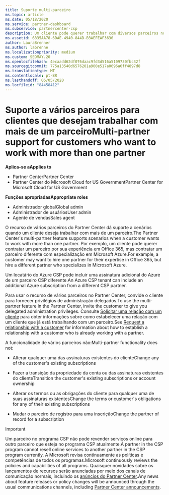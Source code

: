 ```yaml
---
title: Suporte multi-parceiro
ms.topic: article
ms.date: 05/18/2020
ms.service: partner-dashboard
ms.subservice: partnercenter-csp
description: Um cliente pode querer trabalhar com diversos parceiros no programa de Cloud Solution Provider especializados em diferentes serviços.
ms.assetid: 6835AA78-6DAE-4940-844D-B3AEFEAF3630
author: LauraBrenner
ms.author: labrenne
ms.localizationpriority: medium
ms.custom: SEOMAY.20
ms.openlocfilehash: 4ecaadd62df076daac9fd3d516a5109730fbc32f
ms.sourcegitcommit: 775a13540d6576201a900e517a0696a6ff4897d8
ms.translationtype: MT
ms.contentlocale: pt-BR
ms.lasthandoff: 06/05/2020
ms.locfileid: "84458412"
---
```

# <a name="multi-partner-support-for-customers-who-want-to-work-with-more-than-one-partner"></a><span data-ttu-id="c604c-103">Suporte a vários parceiros para clientes que desejam trabalhar com mais de um parceiro</span><span class="sxs-lookup"><span data-stu-id="c604c-103">Multi-partner support for customers who want to work with more than one partner</span></span>

<span data-ttu-id="c604c-104">**Aplica-se a**</span><span class="sxs-lookup"><span data-stu-id="c604c-104">**Applies to**</span></span>

-  <span data-ttu-id="c604c-105">Partner Center</span><span class="sxs-lookup"><span data-stu-id="c604c-105">Partner Center</span></span>
-  <span data-ttu-id="c604c-106">Partner Center do Microsoft Cloud for US Government</span><span class="sxs-lookup"><span data-stu-id="c604c-106">Partner Center for Microsoft Cloud for US Government</span></span>

<span data-ttu-id="c604c-107">**Funções apropriadas**</span><span class="sxs-lookup"><span data-stu-id="c604c-107">**Appropriate roles**</span></span>
-   <span data-ttu-id="c604c-108">Administrador global</span><span class="sxs-lookup"><span data-stu-id="c604c-108">Global admin</span></span>
-   <span data-ttu-id="c604c-109">Administrador de usuários</span><span class="sxs-lookup"><span data-stu-id="c604c-109">User admin</span></span>
-   <span data-ttu-id="c604c-110">Agente de vendas</span><span class="sxs-lookup"><span data-stu-id="c604c-110">Sales agent</span></span>

<span data-ttu-id="c604c-111">O recurso de vários parceiros do Partner Center dá suporte a cenários quando um cliente deseja trabalhar com mais de um parceiro.</span><span class="sxs-lookup"><span data-stu-id="c604c-111">The Partner Center's multi-partner feature supports scenarios when a customer wants to work with more than one partner.</span></span> <span data-ttu-id="c604c-112">Por exemplo, um cliente pode querer contratar um parceiro por sua experiência em Office 365, mas contratar um parceiro diferente com especialização em Microsoft Azure.</span><span class="sxs-lookup"><span data-stu-id="c604c-112">For example, a customer may want to hire one partner for their expertise in Office 365, but hire a different partner who specializes in Microsoft Azure.</span></span> 

<span data-ttu-id="c604c-113">Um locatário do Azure CSP pode incluir uma assinatura adicional do Azure de um parceiro CSP diferente.</span><span class="sxs-lookup"><span data-stu-id="c604c-113">An Azure CSP tenant can include an additional Azure subscription from a different CSP partner.</span></span>

<span data-ttu-id="c604c-114">Para usar o recurso de vários parceiros no Partner Center, convide o cliente para fornecer privilégios de administração delegados.</span><span class="sxs-lookup"><span data-stu-id="c604c-114">To use the multi-partner feature in the Partner Center, invite the customer to give you delegated administration privileges.</span></span> <span data-ttu-id="c604c-115">Consulte [Solicitar uma relação com um cliente](request-a-relationship-with-a-customer.md) para obter informações sobre como estabelecer uma relação com um cliente que já está trabalhando com um parceiro.</span><span class="sxs-lookup"><span data-stu-id="c604c-115">See [Request a relationship with a customer](request-a-relationship-with-a-customer.md) for information about how to establish a relationship with a customer who is already working with a partner.</span></span>

<span data-ttu-id="c604c-116">A funcionalidade de vários parceiros não:</span><span class="sxs-lookup"><span data-stu-id="c604c-116">Multi-partner functionality does not:</span></span>

- <span data-ttu-id="c604c-117">Alterar qualquer uma das assinaturas existentes do cliente</span><span class="sxs-lookup"><span data-stu-id="c604c-117">Change any of the customer's existing subscriptions</span></span>

- <span data-ttu-id="c604c-118">Fazer a transição da propriedade da conta ou das assinaturas existentes do cliente</span><span class="sxs-lookup"><span data-stu-id="c604c-118">Transition the customer's existing subscriptions or account ownership</span></span>

- <span data-ttu-id="c604c-119">Alterar os termos ou as obrigações do cliente para qualquer uma de suas assinaturas existentes</span><span class="sxs-lookup"><span data-stu-id="c604c-119">Change the terms or customer's obligations for any of their existing subscriptions</span></span>

- <span data-ttu-id="c604c-120">Mudar o parceiro de registro para uma inscrição</span><span class="sxs-lookup"><span data-stu-id="c604c-120">Change the partner of record for a subscription</span></span>

> [!IMPORTANT]  
> <span data-ttu-id="c604c-121">Um parceiro no programa CSP não pode revender serviços online para outro parceiro que esteja no programa CSP atualmente.</span><span class="sxs-lookup"><span data-stu-id="c604c-121">A partner in the CSP program cannot resell online services to another partner in the CSP program currently.</span></span> <span data-ttu-id="c604c-122">A Microsoft revisa continuamente as políticas e competências de todos os programas.</span><span class="sxs-lookup"><span data-stu-id="c604c-122">Microsoft continuously reviews the policies and capabilities of all programs.</span></span> <span data-ttu-id="c604c-123">Quaisquer novidades sobre os lançamentos de recursos serão anunciadas por meio dos canais de comunicação normais, incluindo os [anúncios do Partner Center](announcements/index.md).</span><span class="sxs-lookup"><span data-stu-id="c604c-123">Any news about feature releases or policy changes will be announced through the usual communications channels, including [Partner Center announcements](announcements/index.md).</span></span>






